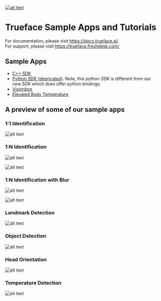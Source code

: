 [![alt text](https://i.ibb.co/dJz6kF6/trueface-logo.png)](https://www.trueface.ai/)
# Trueface Sample Apps and Tutorials

For documentation, please visit https://docs.trueface.ai/
<br />
For support, please visit https://trueface.freshdesk.com/

## Sample Apps
* [C++ SDK](./cpp_sdk/)
* [Python SDK (depricated)](./python_sdk_deprecated/). Note, this python SDK is different from our *new* SDK which does offer python bindings. 
* [Visionbox](./visionbox_apps/)
* [Elevated Body Temperature](./EBT/)

## A preview of some of our sample apps
### 1:1 Identification
![alt text](https://i.ibb.co/G2skdHJ/Untitled-presentation-1.jpg)

### 1:N Identification
![alt text](./cpp_sdk/facial_recognition/1N/demo_gifs/demo3.gif)

![alt text](./cpp_sdk/facial_recognition/1N/demo_gifs/demo4.gif)

### 1:N Identification with Blur
![alt text](./cpp_sdk/facial_recognition/blur/demo_gifs/demo2.gif)

![alt text](./cpp_sdk/facial_recognition/blur/demo_gifs/demo3.gif)

### Landmark Detection
![alt text](./cpp_sdk/landmark_detection/live_streaming/demo_gifs/demo2.gif)

### Object Detection
![alt text](./cpp_sdk/object_detection/demo_gifs/demo2.gif)

### Head Orientation
![alt text](./cpp_sdk/head_orientation/demo_gifs/demo1.gif)

### Temperature Detection
![alt text](./EBT/temperature_detection_frontend/demo/demo.gif)


